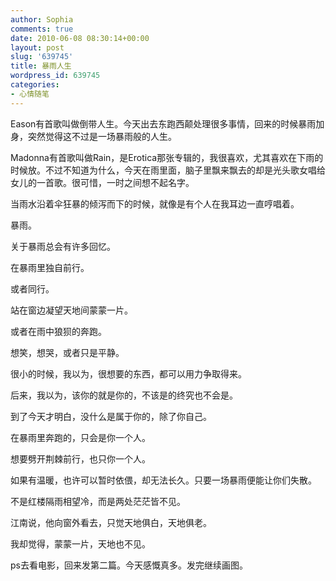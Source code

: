 ```yaml
---
author: Sophia
comments: true
date: 2010-06-08 08:30:14+00:00
layout: post
slug: '639745'
title: 暴雨人生
wordpress_id: 639745
categories:
- 心情随笔
---
```


Eason有首歌叫做倒带人生。今天出去东跑西颠处理很多事情，回来的时候暴雨加身，突然觉得这不过是一场暴雨般的人生。

 

Madonna有首歌叫做Rain，是Erotica那张专辑的，我很喜欢，尤其喜欢在下雨的时候放。不过不知道为什么，今天在雨里面，脑子里飘来飘去的却是光头歌女唱给女儿的一首歌。很可惜，一时之间想不起名字。

 

当雨水沿着伞狂暴的倾泻而下的时候，就像是有个人在我耳边一直哼唱着。

 

暴雨。

 

关于暴雨总会有许多回忆。

 

在暴雨里独自前行。

 

或者同行。

 

站在窗边凝望天地间蒙蒙一片。

 

或者在雨中狼狈的奔跑。

 

想笑，想哭，或者只是平静。

 

很小的时候，我以为，很想要的东西，都可以用力争取得来。

 

后来，我以为，该你的就是你的，不该是的终究也不会是。

 

到了今天才明白，没什么是属于你的，除了你自己。

 

在暴雨里奔跑的，只会是你一个人。

 

想要劈开荆棘前行，也只你一个人。

 

如果有温暖，也许可以暂时依偎，却无法长久。只要一场暴雨便能让你们失散。

 

不是红楼隔雨相望冷，而是两处茫茫皆不见。

 

江南说，他向窗外看去，只觉天地俱白，天地俱老。

 

我却觉得，蒙蒙一片，天地也不见。

 

ps去看电影，回来发第二篇。今天感慨真多。发完继续画图。
